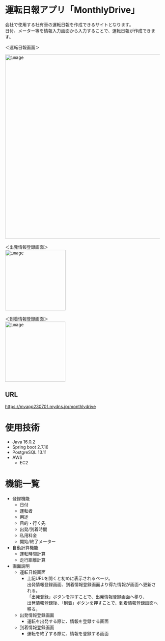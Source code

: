 ﻿# 運転日報アプリ「MonthlyDrive」
会社で使用する社有車の運転日報を作成できるサイトとなります。  
日付、メーター等を情報入力画面から入力することで、運転日報が作成できます。

＜運転日報画面＞
<div align="left">
<kbd><img width="600" alt="image" src="https://github.com/S27-tt/MonthlyDrive/assets/131981423/7ce4231f-9f6f-4d99-9af6-c199489ac39c">
</kbd>
</div>
<br>
＜出発情報登録画面＞
<div align="left">
<kbd><img width="197" alt="image" src="https://github.com/S27-tt/MonthlyDrive/assets/131981423/a461db02-b893-4821-8b87-27fa762603f2">
</kbd>

</div>
<br>
＜到着情報登録画面＞
<div align="left">
<kbd><img width="196" alt="image" src="https://github.com/S27-tt/MonthlyDrive/assets/131981423/055e6a48-fb74-42bd-9e38-3079c9922543">
</kbd>

</div>

## URL
https://myapp230701.mydns.jp/monthlydrive

# 使用技術
- Java 16.0.2
- Spring boot 2.7.16
- PostgreSQL 13.11
- AWS
    - EC2

# 機能一覧
- 登録機能
    - 日付
    - 運転者
    - 用途
    - 目的・行く先
    - 出発/到着時間
    - 私用料金
    - 開始/終了メーター
- 自動計算機能
    - 運転時間計算
    - 走行距離計算
- 画面説明
    - 運転日報画面
        - 上記URLを開くと初めに表示されるページ。  
          出発情報登録画面、到着情報登録画面より得た情報が画面へ更新される。  
          「出発登録」ボタンを押すことで、出発情報登録画面へ移り、  
          出発情報登録後、「到着」ボタンを押すことで、到着情報登録画面へ移る。 
    - 出発情報登録画面
        - 運転を出発する際に、情報を登録する画面
    - 到着情報登録画面
        - 運転を終了する際に、情報を登録する画面 

